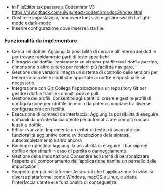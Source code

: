 - In FileEditor.tsx passare a Codemirror V3 https://raw.githack.com/uiwjs/react-codemirror/doc3/index.html
- Gestire le impostazioni, rimuovere font size e gestire switch tra light-mode e dark-mode
- Inserire configurazione dove inserire lista file

### Funzionalità da implementare
- Cerca nei dotfile: Aggiungi la possibilità di cercare all'interno dei dotfile per trovare rapidamente parti di testo specifiche.
- Filtraggio dei dotfile: Implementa un sistema per filtrare i dotfile per tipo, dimensione o altro criterio per renderli più facili da navigare.
- Gestione delle versioni: Integra un sistema di controllo delle versioni per tenere traccia delle modifiche apportate ai dotfile e ripristinarle se necessario.
- Integrazione con Git: Collega l'applicazione a un repository Git per gestire i dotfile tramite commit, push e pull.
- Gestione dei profili: Consentire agli utenti di creare e gestire profili di configurazione per i dotfile, in modo da poter commutare tra diverse configurazioni con facilità.
- Esecuzione di comandi da interfaccia: Aggiungi la possibilità di eseguire comandi da un'interfaccia utente per automatizzare compiti comuni legati ai dotfile.
- Editor avanzato: Implementa un editor di testo più avanzato con funzionalità aggiuntive come evidenziazione della sintassi, autocompletamento e altro ancora.
- Backup e ripristino: Aggiungi la possibilità di eseguire il backup dei dotfile e ripristinarli in caso di perdita o danneggiamento.
- Gestione delle impostazioni: Consentire agli utenti di personalizzare l'aspetto e il comportamento dell'applicazione tramite un pannello delle impostazioni.
- Supporto per più piattaforme: Assicurati che l'applicazione funzioni su diverse piattaforme, come Windows, macOS e Linux, e adatta l'interfaccia utente e le funzionalità di conseguenza.
